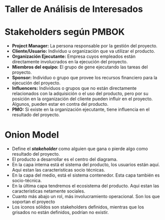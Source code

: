 # Taller de Análisis de Interesados

# Stakeholders según PMBOK

- **Project Manager:** La persona responsable por la gestión del proyecto.
- **Cliente/Usuario:** Individuo u organización que va utilizar el producto.
- **Organización Ejecutante:** Empresa cuyos empleados están directamente involucrados en la ejecución del proyecto.
- **Miembros del equipo:** El grupo de gene ejecutando las tareas del proyecto.
- **Sponsor:** Individuo o grupo que provee los recursos financiero para la ejecución del proyecto.
- **Influencers:** Individuos o grupos que no están directamente relacionados con la adquisición o el uso del producto, pero por su posición en la organización del cliente pueden influir en el proyecto. Algunos, pueden estar en contra del producto.
- **PMO:** Si existe en la organización ejecutante, tiene influencia en el resultado del proyecto.

# Onion Model

- Define el ***********stakeholder*********** como alguien que gana o pierde algo como resultado del proyecto.
- El producto a desarrollar es el centro del diagrama.
- En la capa interna está el sistema del producto, los usuarios están aquí. Aqui estan las caracteristicas socio técnicas.
- En la capa del medio, está el sistema contenedor. Esta capa también es socio-técnica.
- En la última capa tendremos el ecosistema del producto. Aqui estan las caracteristicas netamente sociales.
- Cuanto más abajo un rol, más involucramiento operacional. Son los que soportan el proyecto
- Los iconos sólidos son stakeholders definidos, mientras que los grisados no están definidos, podrían no existir.